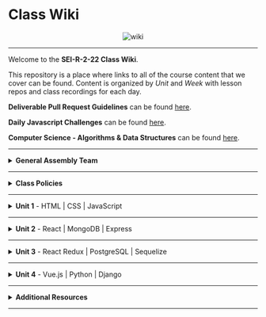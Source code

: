 # Class Wiki

<div align="center">
  <img src="https://i.imgur.com/e2Ma89q.png" alt="wiki">
</div>

___
Welcome to the <b>SEI-R-2-22 Class Wiki</b>.

This repository is a place where links to all of the course content that we cover can be found. Content is organized by <i>Unit</i> and <i>Week</i> with lesson repos and class recordings for each day.

<b>Deliverable Pull Request Guidelines</b> can be found [here](https://github.com/SEI-R-2-22/template_pull_request).

<b>Daily Javascript Challenges</b> can be found [here](https://github.com/SEI-R-2-22/daily_js_challenges).

<b>Computer Science - Algorithms & Data Structures</b> can be found [here](https://github.com/SEI-R-2-22/cs_data_structures).

____
<details><summary><strong>General Assembly Team</strong></summary><p>

<ul type="none">

<li><details><summary><strong>Instructors</strong></summary><p>

<p>Even though you'll be in different Groups, you'll often engage with each of the instructors at several points and have access to the instructional recordings of <i>all three</i> teams.</p>

<ul type="none">

<li><details><summary>Group 1</summary>

____

<div align="center">
  <img width="200px" src="https://i.imgur.com/W0E8Vel.png" alt="ben">
  <h3>Ben Manning</h3>
  <h4>Lead Instructor</h4>
  <p>Hey everyone, my name is Ben Manning and I’ll be the <b>Lead Instructor</b> for Group 1 in this course. I’ll be leading the majority of your lessons and guiding you throughout this course.</p>
  <p>I’m an engineer specializing in full stack development and working with small start ups. I have worked with a wide range of technologies and teams in my career and look forward to sharing those experiences. I’m excited to be working with y’all throughout the next 3 months!</p>
  <span><a href="https://github.com/ben-manning">GitHub</a> | <a href="https://www.linkedin.com/in/manningben/">LinkedIn</a></span>
  <br>
</div>

____

<div align="center">
  <img width="200px" src="https://i.imgur.com/At6UUjZ.png" alt="nabila">
  <h3>Nabila Ayaba</h3>
  <h4>Instructional Associate</h4>
  <p>Hello, my name is Nabila and I'm the <b>Instructional Associate</b> for Group 1 for the duration of the Immersive.  I will provide support during lessons, grade your assignments, take attendance and help with troubleshooting.</p>
  <p>I'm a barista-turned-software engineer whose hobbies include reading, collecting beautiful stationery, and eating copious amounts of jollof rice!  I  graduated from the GA Software Engineering Immersive in July of 2021, and can't wait to join all of you on this journey!</p>
  <span><a href="https://github.com/nayaba">GitHub</a> | <a href="https://www.linkedin.com/in/nabila-ayaba/">LinkedIn</a> | <a href="https://nayaba.github.io/">My Personal Website</a></span>
  <br>
</div>

____

</p></details></li>

<li><details><summary>Group 2</summary>

____

<div align="center">
  <img width="200px" src="https://i.imgur.com/xDwQZ7E.png" alt="jeremy">
  <h3>Jeremy Taubman</h3>
  <h4>Lead Instructor</h4>
  <p>My name is Jeremy Taubman, I live outside of New York City and have been with GA since 2019. I will be the <b>Lead Instructor</b> for Group 2 for this immersive.</p>
  <p>Outside of programming, I enjoy music, cooking, and solving crossword puzzles. I love learning new things, building up projects with Javascript and Python, and can make some of the best Ramen you’ll ever have.</p>
  <span><a href="https://github.com/taubman33">GitHub</a> | <a href="https://www.linkedin.com/in/jeremy-taubman/">LinkedIn</a></span>
  <br>
</div>

____

<div align="center">
  <img width="200px" src="https://i.imgur.com/TkTJmAs.png" alt="brittany">
  <h3>Brittany Morataya</h3>
  <h4>Instructional Associate</h4>
  <p>My name is Brittany and I will be your <b>Instructor Associate (IA)</b> for Group 2. I will be here as added support through your journey of becoming a software engineer.</p>
  <p>As a GA graduate, I have been in your shoes and understand what it takes to get through such a course. As for my experience, with a focus in front-end design, I freelanced for multiple clients implementing skills from previous experience with managing teams, data collection, and communication to provide a positive and open space for colleagues and clients. This will be my second cohort as an IA and I am excited to guide and help shape your minds.</p>
  <span><a href="https://github.com/bmorataya3">GitHub</a> | <a href="https://www.linkedin.com/in/brittany-morataya/">LinkedIn</a></span>
  <br>
</div>

____

</p></details></li>

<li><details><summary>Group 3</summary>

____

<div align="center">
  <img width="200px" src="https://i.imgur.com/rh0nUDn.png" alt="john">
  <h3>John Jacobs</h3>
  <h4>Lead Instructor</h4>
  <p>Hello! My name is John and I am one of the <b>Lead Instructors</b> for Group 3 of this Software Engineering Immersive. Michael Lackey and I will be leading lessons, grading your assignments, and managing the classroom environment.
I have been with GA since January 2019 first as a student, then as Instructor Associate, and now as Instructor Lead. I love building personal projects and continuing to learn new technologies. ReactJS is my favorite tech and I actually enjoy the debugging process.</p>
  <span><a href="https://github.com/GopherEverett">GitHub</a> | <a href="https://www.linkedin.com/in/john-a-jacobs/">LinkedIn</a> | <a href="https://www.johnandrewjacobs.com/">My Personal Website</a></span>
  <br>
</div>

____

<div align="center">
  <img width="200px" src="https://i.imgur.com/CtbHzuV.png" alt="michael">
  <h3>Michael Lackey</h3>
  <h4>Lead Instructor</h4>
  <p>Hi! My name is Michael and I am one of the <b>Lead Instructors</b> for Group 3 for the duration of the Immersive!  Alongside John Jacobs, I will lead many of your lessons, grade your assignments, and will always be available for questions and debugging.</p>
  <p>I am a software engineer with a proven track record in healthcare. I have a passion for people and love to tackle complex problems. As a seasoned leader, I am driven to help those I work with to see their potential. I’ve been with GA since 2020. I love styling with CSS and working with Front End dev frameworks like ReactJS!</p>
  <span><a href="https://github.com/mlackey9601">GitHub</a> | <a href="https://www.linkedin.com/in/michaelglackey/">LinkedIn</a> | <a href="https://michaellackey.com/">My Personal Website</a></span>
  <br>
</div>

____

</p></details></li>

</ul>

</p></details></li>

<li><details><summary><strong>Teaching Assistants</strong></summary><p>

<p>TAs will lead nightly study and debugging sessions that are <b>highly recommended</b> to attend.</p>

____

<div align="center">
  <img width="200px" src="https://i.imgur.com/WW9uE5K.png" alt="glenn">
  <h3>Glenn Brown</h3>
  <h4>Teaching Assistant</h4>
<!--   <p>Hello everyone, I am a default placeholder for an instructors introduction paragraph. This instructor's role will be to be a faceless representation of what an instructor might be, but nothing more. They will lead no lessons, they will offer no help, they will father no sons. They are void.</p>
  <p>I am nothing but a filler for where an instructor might put their personal brand statement! I just sit here and fill space so that the developer can see what it might look like when an instructor has actually provided them with their intro. I have no purpose beyond that and my existence is meaningless!</p> -->
  <span><a href="https://github.com/smpr">GitHub</a> | <a href="https://www.linkedin.com/in/glenncrismanbrown/">LinkedIn</a></span>
  <br>
</div>

____

<div align="center">
  <img width="200px" src="https://i.imgur.com/dH5Pznf.png" alt="default">
  <h3>Grant Menke</h3>
  <h4>Teaching Assistant</h4>
<!--   <p>Hello everyone, I am a default placeholder for an instructors introduction paragraph. This instructor's role will be to be a faceless representation of what an instructor might be, but nothing more. They will lead no lessons, they will offer no help, they will father no sons. They are void.</p>
  <p>I am nothing but a filler for where an instructor might put their personal brand statement! I just sit here and fill space so that the developer can see what it might look like when an instructor has actually provided them with their intro. I have no purpose beyond that and my existence is meaningless!</p> -->
<!--   <span><a href="https://github.com/">GitHub</a> | <a href="https://linkedin.com/">LinkedIn</a></span> -->
  <br>
</div>

____

<div align="center">
  <img width="200px" src="https://i.imgur.com/dH5Pznf.png" alt="default">
  <h3>Sebastiano Foresi</h3>
  <h4>Teaching Assistant</h4>
<!--   <p>Hello everyone, I am a default placeholder for an instructors introduction paragraph. This instructor's role will be to be a faceless representation of what an instructor might be, but nothing more. They will lead no lessons, they will offer no help, they will father no sons. They are void.</p>
  <p>I am nothing but a filler for where an instructor might put their personal brand statement! I just sit here and fill space so that the developer can see what it might look like when an instructor has actually provided them with their intro. I have no purpose beyond that and my existence is meaningless!</p> -->
<!--   <span><a href="https://github.com/">GitHub</a> | <a href="https://linkedin.com/">LinkedIn</a></span> -->
  <br>
</div>

____

</p></details></li>

<li><details><summary><strong>Student Success</strong></summary><p>

<p>This teams job is to ensure your success <i>during</i> the immersive. Any administrative, financial, or interpersonal questions can be directed to them.</p>

____

<div align="center">
  <img width="200px" src="https://i.imgur.com/RxiKXwx.png" alt="david">
  <h3>David Allison</h3>
  <h4>Student Success Specialist</h4>
<!--   <p>Hello everyone, I am a default placeholder for an instructors introduction paragraph. This instructor's role will be to be a faceless representation of what an instructor might be, but nothing more. They will lead no lessons, they will offer no help, they will father no sons. They are void.</p>
  <p>I am nothing but a filler for where an instructor might put their personal brand statement! I just sit here and fill space so that the developer can see what it might look like when an instructor has actually provided them with their intro. I have no purpose beyond that and my existence is meaningless!</p> -->
  <span><a href="https://www.linkedin.com/in/david-allison1/">LinkedIn</a></span>
  <br>
</div>

<!-- ____

<div align="center">
  <img width="200px" src="https://i.imgur.com/dH5Pznf.png" alt="default">
  <h3>Unknown</h3>
  <h4>Student Success Specialist</h4>
  <p>Hello everyone, I am a default placeholder for an instructors introduction paragraph. This instructor's role will be to be a faceless representation of what an instructor might be, but nothing more. They will lead no lessons, they will offer no help, they will father no sons. They are void.</p>
  <p>I am nothing but a filler for where an instructor might put their personal brand statement! I just sit here and fill space so that the developer can see what it might look like when an instructor has actually provided them with their intro. I have no purpose beyond that and my existence is meaningless!</p>
  <span><a href="https://github.com/">GitHub</a> | <a href="https://linkedin.com/">LinkedIn</a></span>
  <br>
</div> -->

____

</p></details></li>

<li><details><summary><strong>Outcomes Team</strong></summary><p>

<p>This teams job is to ensure your success <i>after</i> the immersive is complete. Any job search, resume, LinkedIn, or interview questions can be directed to them.</p>

____

<div align="center">
  <img width="200px" src="https://i.imgur.com/dH5Pznf.png" alt="brittany">
  <h3>Brittany Dawson</h3>
  <h4>Career Coach</h4>
<!--   <p>Hello everyone, I am a default placeholder for an instructors introduction paragraph. This instructor's role will be to be a faceless representation of what an instructor might be, but nothing more. They will lead no lessons, they will offer no help, they will father no sons. They are void.</p>
  <p>I am nothing but a filler for where an instructor might put their personal brand statement! I just sit here and fill space so that the developer can see what it might look like when an instructor has actually provided them with their intro. I have no purpose beyond that and my existence is meaningless!</p> -->
  <span><a href="https://www.linkedin.com/">LinkedIn</a></span>
  <br>
</div>

____

<div align="center">
  <img width="200px" src="https://i.imgur.com/Yj9mGfP.png" alt="lisa">
  <h3>Lisa Dubler</h3>
  <h4>Career Coach</h4>
  <p>Lisa Dubler (she/her) is a Career Coach with 10+ years of experience supporting leaders at all levels, from recent college grads to senior executives, by connecting them with the resources that they need in order to thrive both personally and professionally.</p>
  <p>As a career changer herself with experience in higher education, non-profit, media-tech, philanthropy, and tech-education, Lisa knows first-hand the challenges that come with navigating a career pivot. It can feel intimidating and overwhelming, but it does not need to be! Through a strengths and action-based approach, tailored to your short-term and long-term goals, Lisa helps job seekers breakthrough blockers to get to where they want to be.</p>
  <span><a href="https://www.linkedin.com/in/lisadubler/">LinkedIn</a></span>
  <br>
</div>

____

<div align="center">
  <img width="200px" src="https://i.imgur.com/aaAVq6k.png" alt="jessica">
  <h3>Jessica Li</h3>
  <h4>Career Coach</h4>
  <p>Hi There! I’m Jessica and I’m one of the <b>Career Coaches</b> for this immersive. I’ll be supporting you all as you transition into the world as a software developer. I’m based in sunny California, San Francisco to be exact <i>#karlthefog</i>. I’ve changed careers 2-3 times, so I kind-a get of how intimidating and scary this process can be. I’ve been working career changers to new grads on their job search since 2016. I’ve been with GA for a little over a year.</p>
  <p>When I’m not working, you can find me on my yoga mat or find new recipes to cook in the kitchen! My most recent kitchen adventure accomplishment— apple custard pie with a cinnamon streusel (I even made the pie crust from scratch).</p>
  <span><a href="https://www.linkedin.com/in/jmli3512/">LinkedIn</a></span>
  <br><br>
  <span><p><i>If you plan on adding me on LinkedIn, drop a note to let me know that you’re part of the SEI-R-2-22 cohort. I don’t accept connections from folks without a note.</i></p></span>
</div>

____

</p></details></li>

</ul></details>

____
<details><summary><strong>Class Policies</strong></summary><p>

Below, you will find Class Policies and Requirements as laid out in Orientation and conveyed by the Instructional Team.  We compile them here for your reference and review.

</p>

<ul type="none">

<li><details><summary><strong>Code of Conduct</strong></summary><p>

<ul>
  <li>Foster a productive classroom environment.</li>
  <li>Treat others with respect and dignity.</li>
  <li>Remember that everyone is coming at this with a different background.</li>
  <li>Professionalism in all methods of communication, both in-person <i>and</i> online.
    <ul>
      <li>Slack is an extension of our on-campus community. We ask that you remain courteous, respectful, and professional while engaging on Slack.</li>
    </ul>
  </li>
  <li><b>Zero tolerance for plagiarism and cheating.</b></li>
</ul>

</p></details></li>

<li><details><summary><strong>Deliverable Submission Requirements</strong></summary><p>

<ul>
  <li>Deliverables must be submitted following the <a href="https://github.com/SEI-R-2-22/template_pull_request">PR Guidelines</a>.</li>
  <li>Students must meet deliverable requirements for the submission to be marked as "Complete".</li>
  <li>Deliverables are <i>always</i> due the following class day at the beginning of class, unless otherwise stated.</li>
  <li>There is a grace period for re-submission or late submission.  All re-submits/late submits are due the <b>Monday following the week of assignment</b>.
    <ul>
      <li>Deliverables assigned on Fridays <b>do not</b> have a re-submit <i>or</i> late submit grace period.</li>
      <li>Deliverables submitted <i>after</i> the grace period <b>will not</b> be graded or accepted and will be marked as "Incomplete".</li>
    </ul>
  </li>
</ul>

</p></details></li>

<li><details><summary><strong>Graduation Requirements</strong></summary><p>

<ul>
  <li>Meet Project Requirements.
    <ul><li>Satisfactorily complete and present a project for <i>each</i> of the <b>4</b> units.</li></ul>
  </li>
  <li>Submit and complete a <i>minimum</i> of <b>80%</b> of deliverables (labs, homework, etc.).</li>
  <li>Adhere to attendance policy.
    <ul>
      <li>Students are allowed <b>3</b> absences over the <i>entire</i> course.</li>
      <li><b>3</b> tardies or early departures equals <b>1</b> absence.</li>
      <li>Tardy policy <i>includes</i> Outcomes participation.</li>
    </ul>
  </li>
</ul>

</p></details></li>

<li><details><summary><strong>A Note on Plagiarism</strong></summary><p>

<ul>
  <li>Plagiarism is a serious offense and grounds for immediate withdrawal.</li>
  <li>You are encouraged to ask others, including students, instructors, and sites like <i>Stack Overflow</i> for help. However, it is <b><i>not acceptable to copy</i></b> another persons code and submit it as your own. More importantly, it is detrimental to your own learning and growth.</li>
  <li>Small snippets of code that solve small problems taken from sites like <i>Stack Overflow</i> are generally an exception to this rule. If you aren't sure, it is your responsibility to <b><i>ask your instructor</i></b>. To be on the safe side, we ask that you credit the person/resource you got the code from in a comment, and let an instructor take a look at it.</li>
</ul>

</p></details></li>

<li><details><summary><strong>Observed Holidays</strong></summary><p>

<p>
The following dates are observed Holidays for this immersive.  There will be no class days on or within any of the date ranges listed below.  If you have any questions regarding Holidays, or have a special circumstance, please don't hesitate to reach out to your instructional team.
</p>

| Holiday | Dates |
|:---:|:---:|
| President's Day | February 21st, 2022 |

</p></details></li>

</ul></details>

____
<details><summary><strong>Unit 1</strong> - HTML | CSS | JavaScript</summary><p>

<ul type="none">

  <li><details><summary><strong>Week 1</strong></summary><p>

  <p>
  In Week 1, we review the fundamental concepts of <b>HTML</b>, <b>CSS</b>, and <b>JavaScript</b> along with introducing <b>git</b> workflow, <b>terminal</b> commands, and writing professional <b>markdown</b> files. We also learn about the <b>JavaScript DOM</b> and how to use <b>events</b> to affect it.
  </p>

  | Monday | Tuesday | Wednesday | Thursday | Friday |
  |:---:|:---:|:---:|:---:|:---:|
  | President's Day | [Unit 1 Installations](https://github.com/SEI-R-2-22/u1_installations) | [Github / Homework Submission](https://github.com/SEI-R-2-22/u1_lesson_github) | [Flexbox Froggy](https://flexboxfroggy.com/) | [Grid Garden](https://cssgridgarden.com/) |
  |  | [Terminal Lesson](https://github.com/SEI-R-2-22/u1_lesson_terminal) | [Intro to HTML](https://github.com/SEI-R-2-22/u1_lesson_intro_HTML) | [JS Datatypes](https://github.com/SEI-R-2-22/u1_lesson_js_data_types) | [Intro to JS DOM](https://github.com/SEI-R-2-22/u1_lesson_intro_DOM) |
  |  | [Git Lesson](https://github.com/SEI-R-2-22/u1_lesson_git) | [Intro to CSS](https://github.com/SEI-R-2-22/u1_lesson_intro_CSS) | [JS Arrays](https://github.com/SEI-R-2-22/u1_lesson_js_arrays) | [JS DOM Quotes Lab](https://github.com/SEI-R-2-22/u1_lab_DOM_quotes) |
  |  | [VS Code Lesson](https://github.com/SEI-R-2-22/u1_lesson_VSCode) | [Fake Resume Lab](https://github.com/SEI-R-2-22/u1_lab_fake_resume) | [JS Loops & Control Flow](https://github.com/SEI-R-2-22/u1_lesson_loops_and_control_flow) | [JS Events](https://github.com/SEI-R-2-22/u1_lesson_js_events) |
  |  | [Star Wars HW](https://github.com/SEI-R-2-22/u1_hw_star_wars) | [Flexbox / Grid](https://github.com/SEI-R-2-22/u1_lesson_flex_grid) | [JS Functions](https://github.com/SEI-R-2-22/u1_lesson_js_functions) | [JS Dots Game Lab](https://github.com/SEI-R-2-22/u1_lab_dots) |
  |  |  | [Markdown / ReadMe HW](https://github.com/SEI-R-2-22/u1_hw_markdown) | [JS Scope](https://github.com/SEI-R-2-22/u1_lesson_js_scope) | [Tic Tac Toe HW](https://github.com/SEI-R-2-22/u1_hw_tic_tac_toe) |
  |  |  |  | [Control Flow Adventure HW](https://github.com/SEI-R-2-22/u1_hw_control_flow_adventure) |  |

  <ul type="none">

  <li><details><summary>Class Recordings - Group 1</summary><p>

  | Monday | Tuesday | Wednesday | Thursday | Friday |
  |:---:|:---:|:---:|:---:|:---:|
  | No Recording | [Recording](https://generalassembly.zoom.us/rec/share/rRARzphk3JdN5y303Dq4251usT-d61AKOFtjrQCyzZXlJM7JyyeHC0CooZHY7UY.eK0-LlpXWwyj79AA) | [Recording](https://generalassembly.zoom.us/rec/share/721lccLe-Mb0JcUXk0mbFJvSR_L2D_RaBTr958SS4EgYMiAW7Ax1LWCrIXhaNQ.B0lHjvNrzwhoZXY0) | [Recording](https://generalassembly.zoom.us/rec/share/Aoa6XZv4H0tU77pkIh8lwFZLv5CUj5kFzoYY7VuKd1nRfyf10SW4JLaoIR9Q2odO.xIJNCAelLp64cDcK) | [Recording](https://urldefense.com/v3/__https://generalassembly.zoom.us/rec/share/BuF6OB5ALmAf1w[…]nfisGsg1ayOTI-j_62PmcubYvZJUVhDjFttNPbWLOGGyaf2bGFgeWyUED63A$) |
  |  | Passcode: `j!s^jbz5` | Passcode: `hDbteR@1` | Passcode: `9UiGLFg^` | Passcode: `4Id^x^L!` |

  </p></details></li>

  <li><details><summary>Class Recordings - Group 2</summary><p>

  | Monday | Tuesday | Wednesday | Thursday | Friday |
  |:---:|:---:|:---:|:---:|:---:|
  | No Recording | [Recording](https://generalassembly.zoom.us/rec/share/s4PSqe-t5bVjaRuSelBLAsNjcngZEYCP1mIZ8KtOjEwohMG4JwyWqK-O60clHyqr.moz82Vt_zHAEl9KW) | [Recording](https://generalassembly.zoom.us/rec/share/kZYh0nGB2xttYT5wJsftaLyxLtu_NYHU5XD2qjWl138KU1O7TsLW7YVMItLjQR8.0MHpc_nkFZmsyPpw) | [Recording](https://generalassembly.zoom.us/rec/share/V0IgvtBVsZIbeSI-ft6TIp9poPYweubeA_b3lDbZ1yMPDWKnEwVGi2xwcGBgpJx0.Z8Z2qhbY0O_YaHOC ) | [Recording](https://generalassembly.zoom.us/rec/share/OPoNnLfcYS2Bf-4H1fUrmUfqxcl62YeY4mWR6Sp8hFUj8FyGQa4HXHW2oXoYSSo.1vnSnKo0qYDkbLlE) |
  |  | Passcode: `.L+06ej9` | Passcode: `k0yi!?y&` | Passcode: `6q0!HxR%` | Passcode: `X&nV!!9$` |

  </p></details></li>

  <li><details><summary>Class Recordings - Group 3</summary><p>

  | Monday | Tuesday | Wednesday | Thursday | Friday |
  |:---:|:---:|:---:|:---:|:---:|
  | No Recording | [Recording](https://generalassembly.zoom.us/rec/share/na5o8zJmIoTLCPGLUkcIWH1oXcLpp3KKPiDzMDmGwHR5WA7v7vCnG8aVcbX4yW0L.rgYxI-945NZEtdra) | [Recording](https://generalassembly.zoom.us/rec/share/KckB_OA9IiortPxZrsSxcypHDWYpUIsr9Ei55EGvhgjegE-wEQexUV9ruuYzD_h-.kYebdqpvxVnlmUpW) | [Recording](https://generalassembly.zoom.us/rec/share/wLZV-tyKkVavyjyqVk1Ev11Aj807nAw3H3ptUw6sOJxJvdNV0c_Q8_it5vxWP3kP._z3AGIYe4O6RfWSq) | [Recording](https://generalassembly.zoom.us/rec/share/BSlY_VvAq7wREpfXEnJ2gQS5WAjQzVZols84OuI4DNs19dPZiK3PtKWmb3vJeN2X.eoHcYo5k4wE4I_Ug) |
  |  | Passcode: `2v!*MfHr` | Passcode: `5Fgvm*2q` | Passcode: `ik+9z54e` | Passcode: `5r*tHpd?` |

  </p></details></li>

  </ul>

  ___
  </p></details></li>

  <li><details><summary><strong>Week 2</strong></summary><p>

  <p>
  In Week 2, we practice more <b>DOM Manipulation</b> and are introduced to <b>Daily JavaScript Challenges</b> and basic algorithmic problem solving. We learn about <b>ES6</b> syntax along with <b>Higher Order Functions</b> and <b>Object Oriented Programming</b> in JavaScript. At the end of the week, we learn how to call on external data sources with <b>APIs</b>.
  </p>

  | Monday | Tuesday | Wednesday | Thursday | Friday |
  |:---:|:---:|:---:|:---:|:---:|
  | [Tic Tac Toe Work Time](https://github.com/SEI-R-2-22/u1_hw_tic_tac_toe) | [Intro Daily JS Challenges](https://github.com/SEI-R-2-22/daily_js_challenges) | [JS HOF](https://github.com/SEI-R-2-22/u1_lesson_HOF) | [Box Model Practice](https://github.com/SEI-R-2-22/u1_lab_box_model) | [Intro to APIs](https://github.com/SEI-R-2-22/u1_lesson_intro_to_APIs) |
  |  | [JS Objects](https://github.com/SEI-R-2-22/u1_lesson_js_objects) | [JS HOF Lab](https://github.com/SEI-R-2-22/u1_lab_HOF) | [Intro to OOP](https://github.com/SEI-R-2-22/u1_lesson_OOP) | [Dogs API Lab](https://github.com/SEI-R-2-22/u1_lab_API_dogs) |
  |  | [Jurassic Objects Lab](https://github.com/SEI-R-2-22/u1_lab_jurassic_objects) | [JS HOF HW](https://github.com/SEI-R-2-22/u1_hw_HOF) | [OOP Exercise Lab](https://github.com/SEI-R-2-22/u1_lab_OOP_exercise) | [TMDB Lab / HW](https://github.com/SEI-R-2-22/u1_lab_TMDB_API) |
  |  | [ES6 Syntax](https://github.com/SEI-R-2-22/u1_lesson_ES6) |  | [Donut Adventure Lab](https://github.com/SEI-R-2-22/u1_lab_donut_adventure) | [P1 Prompt](https://github.com/SEI-R-2-22/u1_project_prompt) |
  |  | [ES6 Lab](https://github.com/SEI-R-2-22/u1_lab_ES6_practice) |  | [JS Fast & Furious HW](https://github.com/SEI-R-2-22/u1_hw_fast_and_furious) |  |
  |  | [CodeWars HW](https://github.com/SEI-R-2-22/u1_hw_codewars_challenges) |  |  |  |

  <ul type="none">

  <li><details><summary>Class Recordings - Group 1</summary><p>

  | Monday | Tuesday | Wednesday | Thursday | Friday |
  |:---:|:---:|:---:|:---:|:---:|
  | No Recording | [Recording](https://generalassembly.zoom.us/rec/share/PUQDZgpoGixIygIlPUcYsKOaF_l9JDeMhkLkcW3JOvFexEY2eKLE1smp10cXwmvk.eDZ7Z9otb2L9q1Pu) | [Recording](https://generalassembly.zoom.us/rec/share/IVTO9WmSpSsLpgP8PbpmM0Krh7TIsEt117gkKOuXSaSB5m7HURwGGDc7WTFifIE3.8ArFknoIe9cxwVgx) | [Recording](https://generalassembly.zoom.us/rec/share/bUlQ8beQFAjJ1AWvzlDm6tqQDK1OnXTCy550sVLsvHpjJ90VeJWw6iVKIJ9rdSZ_.WoT6QC2NvwyDJhrF) | [Recording](https://generalassembly.zoom.us/rec/share/LqhJp6A4Syz5rOpTuflXNYKu9t7hjbVMVRHutbsscc_ihtH6ModmCcOi85HeA7m7.Ne5KPqrZpzaUHjp5) |
  |  | Passcode: `q7?dg5q$` | Passcode: `dhZU4jK$` | Passcode: `u%=Z&3qP` | Passcode: `n4hLF^$5` |

  </p></details></li>

  <li><details><summary>Class Recordings - Group 2</summary><p>

 | Monday | Tuesday | Wednesday | Thursday | Friday |
  |:---:|:---:|:---:|:---:|:---:|
  | No Recording | [Recording](https://generalassembly.zoom.us/rec/share/HRgknB9H971OVRZGIWG73uKZ6ebYmagxkhaTzuo9A-7MuxASGwq6UGY9QrBLis4L.ZedA3rPq6vGtqcrW) | [Recording](https://generalassembly.zoom.us/rec/share/BQLyrGzgzT2M81N4PfQL0U2hcOQpGzYXqovlEyc1KYCcNQTRkAjVT-7MtWrrvlE_.GoB9TvCGeWnSBpKa) | [Recording](https://generalassembly.zoom.us/rec/share/1vkRBHNXgNJjrx59JaGnd4tbvB576VHU5IzRGRl_HOfMWeYIMtUJP5KStwSBjeGh.wSGlfDWq2sSuNXwE) | [Recording](https://generalassembly.zoom.us/rec/share/FOe4PdPAQKsKFKo9ERqrqAblLGO9cbzM8TmgcZqrKlFm38f3FTzTJq_6_EhOWEKp.OXrxdCVaC1JUpbwL) |
  |  | Passcode: `1zNN#Jpe` | Passcode: `4Lq!sK&+` | Passcode: `8Fpq5?Hd` | Passcode: `#EAKv8js` |

  </p></details></li>

   <li><details><summary>Class Recordings - Group 3</summary><p>

 | Monday | Tuesday | Wednesday | Thursday | Friday |
  |:---:|:---:|:---:|:---:|:---:|
  | No Recording | [Recording](https://generalassembly.zoom.us/rec/share/vhKLQszO_AVWDyp3EYIFStcE1SNghLvbTrMc2WcUn5-OM_R1B-8RrxaTAboWmswB.FHEZthAlPBrqY1g8) | [Recording](https://generalassembly.zoom.us/rec/share/r84eqUeLp-JGaNmPV2w3GZf-mdK_u0O_o0wT3iy-_oYQex_RXLJ2rdyXEb-TKI4F.Oo47LJdb7dgL_QBi) | [Recording](https://generalassembly.zoom.us/rec/share/bOCIqz_eej9ncR1YQAxkyQmErZTERTeyulI9Ze8Hxxb1K4523Adv2u2rdaBYz8TY.UVInEmSTahxyLodR) | [Recording](https://generalassembly.zoom.us/rec/share/bfLq7BxJohHhA8I9adKj9COVmCl-lm5hRoqaBJJkO8SMp9xL7EaT7V390bXIAEz-.Szw4mEuD8bQS15cV) |
  |  | Passcode: `hCV%2rxC` | Passcode: `EK*iP=7w` | Passcode: `ddZ44M.B` | Passcode: `Wiye07#L` |

  </p></details></li>

  </ul>

  </p></details></li>

</p></details>

___
<details><summary><strong>Unit 2</strong> - React | MongoDB | Express</summary><p>

<ul type="none">

  <li><details><summary><strong>Week 4</strong></summary><p>

   <p>
     In Week 4, we learn all about <b>React</b> and what an amazing JavaScript library it can be for developers. We learn the concepts of <b>components</b>, <b>props</b>, and about <b>React Hooks</b> and <b>functional components</b>. We learn about <b>useState</b> and how to use it to manage our state within our apps. We also get into how we can use <b>useEffect</b> to make axios calls in our React apps. Finally at the end of the week, we learn <b>React Router</b>, a powerful tool for navigating around our virtual DOM.
  </p>

  | Monday | Tuesday | Wednesday | Thursday | Friday |
  |:---:|:---:|:---:|:---:|:---:|
  | [Intro to React](https://github.com/SEI-R-2-22/u2_lesson_intro_to_react) | [Component Hierarchy Diagrams](https://github.com/SEI-R-2-22/u2_lesson_component_hierarchy) | [Intro to useEffect](https://github.com/SEI-R-2-22/u2_lesson_useEffect) | [Conditional Rendering](https://github.com/SEI-R-2-22/u2_lesson_conditional_rendering) | [React Router](https://github.com/SEI-R-2-22/u2_lesson_react_router) |
  | [React Components](https://github.com/SEI-R-2-22/u2_lesson_react_components) | [React Mapping Components](https://github.com/SEI-R-2-22/u2_lesson_react_mapping_components) | [Stoplight Lab](https://github.com/SEI-R-2-22/u2_lab_useEffect_stoplight) | [Conditional Rendering Lab](https://github.com/SEI-R-2-22/u2_lab_conditional_rendering) | [React Router Lab](https://github.com/SEI-R-2-22/u2_lab_react_router) |
  | [React Props](https://github.com/SEI-R-2-22/u2_lesson_react_props) | [Mapping Components Lab](https://github.com/SEI-R-2-22/u2_lab_mapping_components) | [Groceries Lab (bonus)](https://github.com/SEI-R-2-22/u2_lab_groceries) | [React w/ APIs](https://github.com/SEI-R-2-22/u2_lesson_react_APIs) | [MongoDB Install](https://github.com/SEI-R-2-22/u2_lesson_mongo_install) |
  | [LOTR Lab](https://github.com/SEI-R-2-22/u2_lab_react_LOTR) | [Intro to State & Hooks](https://github.com/SEI-R-2-22/u2_lesson_intro_to_state) | [Dr. Who Lab (bonus)](https://github.com/SEI-R-2-22/u2_lab_dr_who) | [Kanye useEffect Lab](https://github.com/SEI-R-2-22/u2_lab_kanye_useEffect) | [RAWG Router Lab / HW](https://github.com/SEI-R-2-22/u2_hw_RAWG_router) |
  | [React Quiz HW](https://github.com/SEI-R-2-22/u2_hw_react_quiz) | [Hooks ATM Lab](https://github.com/SEI-R-2-22/u2_lab_hooks_ATM) | [Password Validator Lab (bonus)](https://github.com/SEI-R-2-22/u2_lab_password_validator) | [React Calculator HW](https://github.com/SEI-R-2-22/u2_hw_react_calculator) |  |
  |  | [Likes Lab](https://github.com/SEI-R-2-22/u2_lab_likes) |  |  |  |
  |  | [Movie Mapping HW](https://github.com/SEI-R-2-22/u2_hw_movie_mapping) |  |  |  |

  <ul type="none">

  <li><details><summary>Class Recordings - Group 1</summary><p>

  | Monday | Tuesday | Wednesday | Thursday | Friday |
  |:---:|:---:|:---:|:---:|:---:|
  | [Recording](https://generalassembly.zoom.us/rec/share/XISkJqfobaRZvYgz1Jrg9Bfi3sLl4814qYoEdYxVFmmOPw2F2cZGbZxzz09mtS7q.zNPws4ingiK5pa4h) | [Recording](https://generalassembly.zoom.us/rec/share/NOSwmJ3cWcCy3TllHYDwf97pQ8CuS050LEIbMlD_FIhQqs5Y6mP8Eo6duj7TR67h.kOWqB1P15JK9zx68) | [Recording](https://generalassembly.zoom.us/rec/share/J7Id8gRXF6EM7SJl1ktzvZvmIcK39QkaLs3mqg3dTvJ0lgjm2gVl_kk-ZrzVUEQk.2X8wYH9X1ZVs-cCv) | [Recording](https://generalassembly.zoom.us/rec/share/5BQ40rH6O5Il2FSCY04gTSynjMb_JpnueTcm7Z3b8yoQvmP1_amnUBirdZshI8IR.2k0Y03il-vzR12cu) | [Recording](https://generalassembly.zoom.us/rec/share/5bLZgscI_41MsyfV9uWhPeIGwv62Rrs2tMW6K-H0XDT5-WsTxbDUAKR5SANi3tsR.m7D_d_8Z26YT-x2J) |
  | Passcode: `8eOkNVS$` | Passcode: `?7+Lc?3P` | Passcode: `#iM2R+!&` | Passcode: `djl$6mV^` | Passcode: `C=Gp2SCR` |

  </p></details></li>

  <li><details><summary>Class Recordings - Group 2</summary><p>

 | Monday | Tuesday | Wednesday | Thursday | Friday |
  |:---:|:---:|:---:|:---:|:---:|
  | [Recording](https://generalassembly.zoom.us/rec/share/vvYDtP7EUGRA0m8D3YgLiMCsil7kBSqA_t5t0T5YhvDPHLnKnklYWlylZo9Ujild.DFPt92SJhh9aV4vL) | [Recording](https://generalassembly.zoom.us/rec/share/nHTeNVXjzQ5vXf2dqqWEC0C5loRWh5_yNxuwEPqXYQJRjIl1lMllWoqJntqrMtV2.p0ZiNQtpNkISWCiG) | [Recording](https://generalassembly.zoom.us/rec/share/I3GvuTjbsS5Ja3tbQrAfWoh34o4zgLtczBXhWcMhFj9QrNwYe6_do_tcjHO2UUGF.WiWx31YfeEiOtImp) | [Recording](https://generalassembly.zoom.us/rec/share/-Ajg_iEy4TF5VutXrpNIENDbUF2NQho_JZltOmOixYKwN_YW8_Brp5A1U6OXN_OD.BNwAjvqFMSSbLk71) | [Recording](https://generalassembly.zoom.us/rec/share/ojjYVJyWnd1Gva7jLiCYC_Y3VV5QnXRRKOkgCKhFInLlbih2BojrKaA85hbRcVMa.6xSaUNly-E_zMJJ_) |
  | Passcode: `1*Kbt$YG` | Passcode: `2%ndvf^P` | Passcode: `*4#Ce7mT` | Passcode: `#Q5xETCJ` | Passcode: `XV5??bx` |

  </p></details></li>

   <li><details><summary>Class Recordings - Group 3</summary><p>

 | Monday | Tuesday | Wednesday | Thursday | Friday |
  |:---:|:---:|:---:|:---:|:---:|
  | [Recording](https://generalassembly.zoom.us/rec/share/Qe7cgUYYHNerM4NeONMMHtNaohptkfqRa_E-fnSoHI9j24-vs90KJHwa9eDlS65N.uNfGIojS2kJ-f2rY) | [Recording](https://generalassembly.zoom.us/rec/share/SBb-QY597wX16rZ1OxjIHj6nrUTdL5-XQIo9PHhjCNE62SrGtk8bRbiJfQbO8YPh.UwUlRge7VL3CXtJw) | [Recording](https://generalassembly.zoom.us/rec/share/-Arc9ZETcos7z4CdQjo_8tUS8D2TP_qdj5NlILpTuFNDAaEbUPC2si3bBceYxf0t.1Mxj1S-zo1Jg9vv3 ) | [Recording](https://generalassembly.zoom.us/rec/share/K0ru3uaIMW9eDriEW06yh22K7k1rDgs7hdFCUbIiT4NDOLD2yzAEIXOCLIe0Mwme.j_CkEgl7nC6B-S8D) | [Recording](https://generalassembly.zoom.us/rec/share/0a5qSr2MtoAxyuQMCVlRrsGKyQ7Q2ImPk0OILxW--fh9uiWQsTTTS788A1JxLsvl.m5kYGF9ohUh1LB3K) |
  | Passcode: `%%FqXQ6=` | Passcode: `bp3^sCL@` | Passcode: `Yr.u8Um1` | Passcode: `Uq9p36%p` | Passcode: `rr+0f4Q5` |

  </p></details></li>

  </ul>

  ___
  </p></details></li>

  <li><details><summary><strong>Week 5</strong></summary><p>

  <p>
  In Week 5, we are introduced to back-end and get to practice using <b>Express</b> and <b>Express Middleware</b>.  We also learn how to implement <b>controllers</b>.  We then get a taste of <b>MongoDB</b> and <b>mongoose</b> as a way to store our app's data. We round out the week with a huge group <b>Hackathon!</b>
  </p>

  | Monday | Tuesday | Wednesday | Thursday | Friday |
  |:---:|:---:|:---:|:---:|:---:|
  | [Intro to Express](https://github.com/SEI-R-2-22/u2_lesson_express_intro) | [MongoDB](https://github.com/SEI-R-2-22/u2_lesson_mongoDB) | [Mongoose Associations](https://github.com/SEI-R-2-22/u2_lesson_mongoose_associations) | [Full Stackathon](https://github.com/SEI-R-2-22/u2_full_stackathon) | [Full Stackathon](https://github.com/SEI-R-2-22/u2_full_stackathon) |
  | [Express Routes](https://github.com/SEI-R-2-22/u2_lesson_express_routing) | [MongoDB Sneakers Lab](https://github.com/SEI-R-2-22/u2_lab_mongoDB_sneakers) | [ERD](https://github.com/SEI-R-2-22/u2_lesson_ERD) | []() | []() |
  | [Intro to Middleware](https://github.com/SEI-R-2-22/u2_lesson_express_middleware) | [Mongo / Mongoose Data Model](https://github.com/SEI-R-2-22/u2_lesson_mongoose_data_model) | [Group Git](https://github.com/SEI-R-2-22/u2_lesson_group_git) | []() | [Heroku Deployment Walkthrough](https://github.com/SEI-R-2-22/deployment_MERN) |
  | [Express Controllers](https://github.com/SEI-R-2-22/u2_lesson_express_controllers) | [Mongoose Express](https://github.com/SEI-R-2-22/u2_lesson_mongoose_express) | [Full Stackathon Planning HW](https://github.com/SEI-R-2-22/u2_full_stackathon) | []() | [Heroku Deployment Recording](https://generalassembly.zoom.us/rec/share/RQk0dN8oiwddKZY0zYOgRwNxuq4wXeuih90hzs_rEQJ_GLCpGpeopevvY41tb8js.f17WJtb_GWsIUjxx) |
  | [Express Fruits HW](https://github.com/SEI-R-2-22/u2_hw_express_fruits) | [Mongoose Plants HW](https://github.com/SEI-R-2-22/u2_hw_mongoose_plants) | []() | []() | Passcode: `km?RE77S` |

  <ul type="none">

  <li><details><summary>Class Recordings - Group 1</summary><p>

  | Monday | Tuesday | Wednesday | Thursday | Friday |
  |:---:|:---:|:---:|:---:|:---:|
  | [Recording](https://generalassembly.zoom.us/rec/share/vxxcdLm1meRqitNmLewIlpC57QhNBs0UbfvNFJoq_Om5ZxMWoh9_o-T7kphWEC1J.KZ6iMef4ljmKs_iZ) | [Recording](https://generalassembly.zoom.us/rec/share/UIITrfzEq9w8xK0JsqxIEcNnKL0ocSejee7rAs7MhJ18i0Z0gdobcAO8dT0joV6U.HesPjk7zxnZE7Yd0) | [Recording](https://generalassembly.zoom.us/rec/share/6uCG0Chur8yEvUsUa7T6HQiZQ6sR0Dd-liSgceU63k6umLhWY6FcpaeLhZd836UP.LLyl7sTUG6GRDIfU) | No Recording | [Recording](https://generalassembly.zoom.us/rec/share/zk-eOxqV7HeFqo0PF_dUNnDAcoKHUJSoIungRooRGd6sFbWw5MFMgkXJZ94KNH6t.LT2DMT0VUJ4Isvsa) |
  | Passcode: `XaT4p6*$` | Passcode: `U3+D5Hh7` | Passcode: `Lq^B2e8^` |  | Passcode: `0@tZ=FzV` |

  </p></details></li>

  <li><details><summary>Class Recordings - Group 2</summary><p>

 | Monday | Tuesday | Wednesday | Thursday | Friday |
  |:---:|:---:|:---:|:---:|:---:|
  | [Recording](https://generalassembly.zoom.us/rec/share/X5AoxsKberVrmbv_xeb_cZ_5g3LQQP-5lbfkm-Ou6bvRNort23iYcZpOImPiZMkB.5fp-vSwOxyJW96y0) | [Recording](https://generalassembly.zoom.us/rec/share/IGvqMc1NCq7VxCn7lc5c8FMEnfIrCXWWOrGag26jzuawq91Fw72Q8HHH31EK0hjM.XEVyKYhFT_Si_Am0) | [Recording](https://generalassembly.zoom.us/rec/share/7OFzWkEpqhQFltNOx1AsSBv9QLXRGLlnYtTYpqi-8V_txIFPPLUTKygq-Vh5oTXi.zWEXKellsQyDV4Si) | No Recording | [Recording](https://generalassembly.zoom.us/rec/share/O3CVAILOzXbxE9ToSWGNrz822wa9phj9ahx6133xpUWB3sPbwEjSDWwRncN-MY4C.yUjUyQxWlUEUc6jK) |
  | Passcode: `4dP!9B1A` | Passcode: `%2j.x8%S` | Passcode: `=M8vYBw9` |  | Passcode: `^0UC8&7l` |

  </p></details></li>

   <li><details><summary>Class Recordings - Group 3</summary><p>

 | Monday | Tuesday | Wednesday | Thursday | Friday |
  |:---:|:---:|:---:|:---:|:---:|
  | [Recording](https://generalassembly.zoom.us/rec/share/u3yvxZ86PgDNxO5ToEryk1PfGsbg6DPiVsV7P6xBoWyBil3o62T5FVlqBJ8mcR3n.xtF53Qd1OKUP0kBJ) | [Recording](https://generalassembly.zoom.us/rec/share/ca-sgT3wTcMbu0RbrvNGJ_cEqbaTJCYKnk3rj_MZTUIPS7wPnb8ZJBzw2bKD4Xab.aN0JwJ6ySNPj_M6z) | [Recording](https://generalassembly.zoom.us/rec/share/WefRppthvQSztIJq3OTGDcGicFOB8t-rzoK-h8PSDNN9f8kkqUwt4qLjMRiac2GK.KVs3SRcDv23k7zCC) | No Recording | [Recording](https://generalassembly.zoom.us/rec/share/qhgQNijhpLSRKcpejUcs9TOR4PeMVkuPE1ls0vIIZ51OsmMihvsHU2PcIYAmeCfY.dhRH4hKHPQ7WpMfX) |
  | Passcode: `@OV?1Z3*` | Passcode: `76M?ldC5` | Passcode: `a?GUG0y&` |  | Passcode: `ht4^g%f?` |

  </p></details></li>
    
  <li><details><summary>Class Recordings - Presentations</summary><p>

  | Group 1 | Group 2 | Group 3 |
  |:---:|:---:|:---:|
  | [Recording](https://generalassembly.zoom.us/rec/share/Yz7C8Ioygn8ttAUNH_tVVi7O2jtpGwZgx3vbWxH8dQqpZEuTjEGrkqil_4J0rF-p.wjHvSspxxQwPLVVv) | [Recording](https://generalassembly.zoom.us/rec/share/39zrVhxBwts9YFqyhyD1hRBOUq7p-0RGgNVu2OjBKYkmrCmDMZNd0f3nKfEfFEyJ.8j8EEY4KoxDwHgbI) | [Recording](https://generalassembly.zoom.us/rec/share/TDVeK-nH0qHOwY169iavbkJhMYeeIH5LW98E_CFJ9xUQV9XKgnDmRDizjPSl6h5g.aoB43s1k8XfmQCy4) |
  | Passcode: `*5t&a6kn` | Passcode: `fKA.Wp6=` | Passcode: `g.CVB6Ua` |

  </p></details></li>

  </ul>

  </p></details></li>

</p></details>

___
<details><summary><strong>Unit 3</strong> - React Redux | PostgreSQL | Sequelize</summary><p>

<ul type="none">

  <li><details><summary><strong>Week 7</strong></summary><p>

  <p>
  In Week 7, we are introduced to <b>React Redux</b> as a new way to manage our state in React! We learn about <b>Reducers</b>, <b>Actions</b>, and <b>Types</b>. We also learn how to map our state and actions to props. We also learn how to use a middleware called <b>thunk</b> in conjunction with Redux. We are introduced to <b>SQL databases</b> and start to learn SQL commands to interact with our database.  We also learn about the concept of <b>SQL Joins</b>. Then, we learn all about <b>Sequelize</b> and how it can interpret for our SQL database and our backend Node servers and we learn how to make <b>queries</b> with it!
  </p>

  | Monday | Tuesday | Wednesday | Thursday | Friday |
  |:---:|:---:|:---:|:---:|:---:|
  | [Install Redux Devtools](https://chrome.google.com/webstore/detail/redux-devtools/lmhkpmbekcpmknklioeibfkpmmfibljd?hl=en) | [Redux Middleware](https://github.com/SEI-R-2-22/u3_lesson_redux_middleware) | [Redux Travel Blog Lab / HW](https://github.com/SEI-R-2-22/u3_lab_redux_travel_blog) | [SQL Intro](https://github.com/SEI-R-2-22/u3_lesson_SQL_intro) | [Database Design](https://github.com/SEI-R-2-22/u3_lesson_database_design) |
  | [Intro to Redux](https://github.com/SEI-R-2-22/u3_lesson_redux_intro) | [Redux Movies Lab](https://github.com/SEI-R-2-22/u3_lab_redux_movies) | []() | [SQL Practice Lab](https://github.com/SEI-R-2-22/u3_lab_SQL_practice) | [Sequelize Intro](https://github.com/SEI-R-2-22/u3_lesson_sequelize_intro) |
  | [Redux Reducers](https://github.com/SEI-R-2-22/u3_lesson_redux_reducers) | [Redux Travel Blog Lab / HW](https://github.com/SEI-R-2-22/u3_lab_redux_travel_blog) | []() | [SQL Joins](https://github.com/SEI-R-2-22/u3_lesson_SQL_joins) | [Sequelize Queries](https://github.com/SEI-R-2-22/u3_lesson_sequelize_queries) |
  | [Redux Actions & Types](https://github.com/SEI-R-2-22/u3_lesson_redux_actions_types) | []() | []() | [SQL Joins Lab](https://github.com/SEI-R-2-22/u3_lab_SQL_joins) | [Sequelize Query Lab](https://github.com/SEI-R-2-22/u3_lab_sequelize_querying) |
  | [Mapping State & Actions to Props](https://github.com/SEI-R-2-22/u3_lesson_mapping_state_props) | []() | []() | [Carmen Sandiego HW](https://github.com/SEI-R-2-22/u3_hw_carmen_sandiego) | [Sequelize Practice HW](https://github.com/SEI-R-2-22/u3_hw_sequelize_practice) |
  | [Redux Quiz HW](https://github.com/SEI-R-2-22/u3_hw_redux_quiz) | []() | []() | []() | []() |

  <ul type="none">

  <li><details><summary>Class Recordings - Group 1</summary><p>

  | Monday | Tuesday | Wednesday | Thursday | Friday |
  |:---:|:---:|:---:|:---:|:---:|
  | [Recording](https://generalassembly.zoom.us/rec/share/JqjuimSRjCEhEOb_A-WcxaVkWmDFfYwjKEgeutDFMEdXdmm99UBNGWqBuymfKzMZ.ikwdtyFVQhOt8C8I) | [Recording](https://generalassembly.zoom.us/rec/share/eDg4Jtp5siIjkRcU0ltUBDSyJP5fPXIuBBZDFlzfCtIJe5SEoDbae11GPN6Dxg3_.xHehIOEsOsCOy4_Y) | No Recording | [Recording](https://generalassembly.zoom.us/rec/share/al64wxSbAGS4nwjWGfZt5_I18jhBybNGrP7llQ1bw1qzeQdHJ8TuBvxfcYeS2jU.SZka1jGjJrBvgIQ6) | [Recording](https://generalassembly.zoom.us/rec/share/XQkqPbBeY_SX9Fz63IXNUIBScmhtwwfuNzA3Yua9QnpNUCiX46CnSzGeLwrKP0vr.feW2G6CqyiPGaFoV) |
  | Passcode: `3hy^zF2K` | Passcode: `H?Ng*Ky3` |  | Passcode: `5cd6w^bk` | Passcode: `=pD&Ft1x` |

  </p></details></li>

  <li><details><summary>Class Recordings - Group 2</summary><p>

 | Monday | Tuesday | Wednesday | Thursday | Friday |
  |:---:|:---:|:---:|:---:|:---:|
  | [Recording](https://generalassembly.zoom.us/rec/share/AIiMCiFUvzFJmzhyTFaUMmcANc79iNM3fdia1FUj4UoUDSW-6D8FNofzuCsgTL2h.41bcMC-TS6Kzf7WH) | [Recording](https://generalassembly.zoom.us/rec/share/PVjN0rUaVtSScZJsEx7ePEov1xVelmitZ-qlCITYWSiLdcmUS4cHEn7JHVMsHQWj.ZpmZ4tfCI6zk74NR) | No Recording | [Recording](https://generalassembly.zoom.us/rec/share/NCr5lGp9q1noiTGFUyIZBY3d5bSZzKOmtb0qlgJ2s0dIj7F2zseThD_RBYVqNShj.m9M36iSzOPR_8BER) | [Recording](https://generalassembly.zoom.us/rec/share/76ML5mA4ySqplC3RgjhzCTiIdlY-q1GEAWCpa0QhBqsIJg8ADgAaKp-q1WuI5uE.H4XT-vwDVV1uhMyN) |
  | Passcode: `M*QpRn0G` | Passcode: `4u@2fOqa` |  | Passcode: `$K#*#+e1` | Passcode: `x?1F@ZTF` |

  </p></details></li>

   <li><details><summary>Class Recordings - Group 3</summary><p>

 | Monday | Tuesday | Wednesday | Thursday | Friday |
  |:---:|:---:|:---:|:---:|:---:|
  | [Recording](https://generalassembly.zoom.us/rec/share/ybH_Y3Ecm9crn3LuIoUInga67SbaAXjTRooYpjyzna05b80EMpPEx6LRoEIsb-JX.GJ1ZY6pVhb51HiaP) | [Recording](https://generalassembly.zoom.us/rec/share/JWiaE0BdND9H7mMtyAmw5KsXOMGFuWOzE6C1A0JwQWcaFXwTKP_pF4zTDY9J3AFY._CJis00TTKpjdUFc) | No Recording | [Recording](https://generalassembly.zoom.us/rec/share/2WOBBu1hCSBeAMX0xE_FJYucKmTaxYja91J7hW3gAxP_3rDhGJDiK0gwEjstzRPF.00EFIovc0cf0g_tW) | [Recording](https://generalassembly.zoom.us/rec/share/cVW4_P-TA-zM-DGDT1-NShHisrPlKVM4k_uF_6EzdgSwSD6m3qrepaMSVrR4uTig.Do00qDliV3Mav6r4) |
  | Passcode: `u5yAds^$` | Passcode: `y46@XRP6` |  | Passcode: `D5k=3A65` | Passcode: `6Fa.ZQXQ` |

  </p></details></li>

  </ul>

  ___
  </p></details></li>

  <li><details><summary><strong>Week 8</strong></summary><p>

  <p>
  In Week 8, we cover Sequelize <b>migrations</b> and <b>associations</b>, as well as how to set up <b>Sequelize with Express</b>.  Then we learn all about how to integrate <b>user authentication</b> in our apps from scratch. At the end of the week, we learn how to set up <b>complex associations</b> in Sequelize and then split up into our Groups for Project 3!
  </p>

  | Monday | Tuesday | Wednesday | Thursday | Friday |
  |:---:|:---:|:---:|:---:|:---:|
  | [Sequelize Migrations](https://github.com/SEI-R-2-22/u3_lesson_sequelize_migrations) | [Express Sequelize](https://github.com/SEI-R-2-22/u3_lesson_express_sequelize) | [JWT Auth](https://github.com/SEI-R-2-22/u3_lesson_JWT_auth) | [React Auth](https://github.com/SEI-R-2-22/u3_lesson_react_auth) | [P3 Pitch Presentations](https://github.com/SEI-R-2-22/u3_project_prompt) |
  | [Migrations Exercise Lab](https://github.com/SEI-R-2-22/u3_lab_sequelize_migrations_exercise) | [Sequelize API from Scratch Lab / HW](https://github.com/SEI-R-2-22/u3_lab_sequelize_API_from_scratch) | [Sequelize Auth](https://github.com/SEI-R-2-22/u3_lesson_sequelize_auth) | [Sequelize Complex Associations](https://github.com/SEI-R-2-22/u3_lesson_sequelize_complex_associations) | []() |
  | [Sequelize Associations](https://github.com/SEI-R-2-22/u3_lesson_sequelize_associations) | [JWT Auth Study HW](https://github.com/SEI-R-2-22/u3_hw_JWT_auth_study) | []() | [P3 Prompt](https://github.com/SEI-R-2-22/u3_project_prompt) | []() |
  | [Associations Exercise Lab](https://github.com/SEI-R-2-22/u3_lab_sequelize_associations_exercise) | []() | []() | []() | []() |
  | [Associations & Migrations HW](https://github.com/SEI-R-2-22/u3_hw_sequelize_associations_and_migrations) | []() | []() | []() | []() |

  <ul type="none">

  <li><details><summary>Class Recordings - Group 1</summary><p>

  | Monday | Tuesday | Wednesday | Thursday | Friday |
  |:---:|:---:|:---:|:---:|:---:|
  | [Recording](https://generalassembly.zoom.us/rec/share/7lftHvPcez2Ew7L3AaYPZ1v4vbSCUr7jSTmbGgzHNQfYyXuczAaRY1k8IObTK--2.IqGFQhSUxNxjJjkc) | [Recording](https://generalassembly.zoom.us/rec/share/jcw2EZmE4w8SQ9MHEAA9r3giPOb0kKKxa8es8WQYmoRzraRF9_EgsqkrWqqaID7G.CzGfrgZhOyJvKkUz) | [Recording](https://generalassembly.zoom.us/rec/share/e33AYJs66Ly-NIOMcVepLY_oDifjZnyINFR0XiXZB50mTXZSplEmJO0IeZwqyU5Z.DYtCbCiCJqn3eG40) | [Recording](https://generalassembly.zoom.us/rec/share/QZ6p3pcDi1zMoXZsyy3N85NKFxCAMXYsS0lI6LBoAXeusYDMmql--kHa3F3P7BPp.4J5VSYlaUb8INzBY) | [Recording](https://generalassembly.zoom.us/rec/share/ISoa-m4hFZzbakrYqUj7d66YbsduAaPeYVPTo6kir2B89hYFOAvDKXpVfdtx7dA.KkQtGZMibs-oe_Nt) |
  | Passcode: `50A=dD^@` | Passcode: `%T+0Wq9+` | Passcode: `6H8iRCC@` | Passcode: `fJ.+4Pq2` | Passcode: `k?6S#91*` |

  </p></details></li>

  <li><details><summary>Class Recordings - Group 2</summary><p>

 | Monday | Tuesday | Wednesday | Thursday | Friday |
  |:---:|:---:|:---:|:---:|:---:|
  | [Recording](https://generalassembly.zoom.us/rec/share/XRor2_yT5HX8QSKlXTEtiTOEK7TK7-gZbmx26o8HLDgK1Tt-Nf-yu_Fe1V2VbQOg.gbdv5A78X8zm_cXF) | [Recording](https://generalassembly.zoom.us/j/98106401436?pwd=d254WGkvVmhrcUxBV0htZ1lvazBBdz09) | [Recording](https://generalassembly.zoom.us/rec/share/e33AYJs66Ly-NIOMcVepLY_oDifjZnyINFR0XiXZB50mTXZSplEmJO0IeZwqyU5Z.DYtCbCiCJqn3eG40) | [Recording](https://generalassembly.zoom.us/rec/share/QZ6p3pcDi1zMoXZsyy3N85NKFxCAMXYsS0lI6LBoAXeusYDMmql--kHa3F3P7BPp.4J5VSYlaUb8INzBY) | No Recording |
  | Passcode: `J&6&J2D!` | Passcode: `ze0yMc9&` | Passcode: `6H8iRCC@` | Passcode: `fJ.+4Pq2` |  |

  </p></details></li>

   <li><details><summary>Class Recordings - Group 3</summary><p>

 | Monday | Tuesday | Wednesday | Thursday | Friday |
  |:---:|:---:|:---:|:---:|:---:|
  | [Recording](https://generalassembly.zoom.us/rec/share/u1J1UKKUBW2EpRPcg497B8fks8Xbn30Z9nf2LbSk8ZldcWc6hnMXaBl4AL0KjX5U.QhRfTB7MZb-aQdxs) | [Recording](https://generalassembly.zoom.us/rec/share/Ry8YR78ZcG-yYOcG3fnKO8basmv1cym8V1wB8Mm4PMPi1QvHgu6Utuu28CyfN0gY.20u8GpzXbREk0l3e) | [Recording](https://generalassembly.zoom.us/rec/share/8P0OxIZH1bDkyZgjCqA0J2rtYoFGqQnYIBoe4qgjNNtd2Ks3nMIBaRQJIsSsQz3a.7FyiDcChd6wTbhLk) | [Recording](https://generalassembly.zoom.us/rec/share/lbmN9sR8m5hruaOvm_plttSbHQYDCSjqqjFJ9hK4Bgeh3Vo0gNbdg_l4AsgHWN8.E0kV8OACP-EyFHSY) | [Recording](https://generalassembly.zoom.us/rec/share/4n8a4ARcGeStOMSK7nLXNdpJV_PNRBELtgan47sKqY3ImvtlD3RQB-qV5F3hcClL.Kss_qK8WjSntlflX) |
  | Passcode: `JT0a=L*8` | Passcode: `Eb6HW+$Z` | Passcode: `PXZ6s8?b` | Passcode: `*61xA?@m` | Passcode: `9$Qm1m*.` |

  </p></details></li>
    
  <li><details><summary>Class Recordings - Presentations</summary><p>

  | Group 1 | Group 2 | Group 3 |
  |:---:|:---:|:---:|
  | [Recording](https://generalassembly.zoom.us/rec/share/NgnY84ccCc9etzbdJ0UaAnoPaNr8n6K1_9aXMn8AuTG0CQVxaxpZgXDMi6peWDhr.CHW7HaO1_Or7qhQY) | [Recording](https://generalassembly.zoom.us/rec/share/-F4yat62J-U-Z7X5O9QX3e2HbiPD6UA3WgW_pRcTsopNYRt9QT7tO7uxZYO2L2M.xD6L3zHhpszI0jKW) | [Recording](https://generalassembly.zoom.us/rec/share/MZWc9wpGDiDn3HXR4jEapijEiJJAcyx5UMgb-AqhqFnrAyjk25_W5cFX0hrwjh2M.yukTreRJpJ71jF-B) |
  | Passcode: `$GqA1Tgx` | Passcode: `JfK^0u$r` | Passcode: `DB4e1By^` |

  </p></details></li>

  </ul>

  </p></details></li>

</p></details>

___
<details><summary><strong>Unit 4</strong> - Vue.js | Python | Django</summary><p>

<ul type="none">

  <li><details><summary><strong>Week 10</strong></summary><p>

  <p>
  In Week 10, we learn a new framework called <b>Vue.js</b> and how it is set up differently than React and other libraries we've used. We learn how to use <b>State Methods</b>, <b>Directives</b>, <b>Events</b>, and <b>Emitters</b> in Vue. We also learn how to use Vue with APIs, and how to use <b>Vue Router</b> to direct our page. Later in the week, we are introduced to <b>Python</b> and learn about <b>functions</b>, <b>control flow</b>, <b>loops</b>, and <b>dictionaries</b>.
  </p>

  | Monday | Tuesday | Wednesday | Thursday | Friday |
  |:---:|:---:|:---:|:---:|:---:|
  | [Vue Intro](https://github.com/SEI-R-2-22/u4_lesson_vue_introduction) | [Portfolio Lab]() | [Vue API Lab](https://github.com/SEI-R-2-22/u4_lab_vue_API) | [Portfolio Lab]() | [Intro to Python](https://github.com/SEI-R-2-22/u4_lesson_python_intro) |
  | [Vue Components & Props](https://github.com/SEI-R-2-22/u4_lesson_vue_components_props) | [Vue Events & Emitters](https://github.com/SEI-R-2-22/u4_lesson_vue_events_emitters) | [Vue Messenger HW](https://github.com/SEI-R-2-22/u4_hw_vue_messenger) | [Vue Router](https://github.com/SEI-R-2-22/u4_lesson_vue_router) | [Python Functions](https://github.com/SEI-R-2-22/u4_lesson_python_functions) |
  | [Vue State](https://github.com/SEI-R-2-22/u4_lesson_vue_state) | [Vue w/ APIs](https://github.com/SEI-R-2-22/u4_lesson_vue_APIs) | []() | [Vue RAWG Lab / HW](https://github.com/SEI-R-2-22/u4_hw_vue_RAWG) | [Python Control Flow](https://github.com/SEI-R-2-22/u4_lesson_python_control_flow) |
  | [Vue Directives](https://github.com/SEI-R-2-22/u4_lesson_vue_directives) | [Vue Rock, Paper, Scissor Lab / HW](https://github.com/SEI-R-2-22/u4_lab_vue_rock_paper_scissor) | []() | []() | [Python Lists & Loops](https://github.com/SEI-R-2-22/u4_lesson_python_lists_loops) |
  | [Vue Quiz](https://docs.google.com/forms/d/e/1FAIpQLScEDwI0NYlQYtHNWaGuRvs1cUJvzLUsJOpukbdDiTWhbJBgpg/viewform) | []() | []() | []() | [Python Dictionaries](https://github.com/SEI-R-2-22/u4_lesson_python_dictionaries) |
  | []() | []() | []() | []() | [Python Choose Your Own Adventure HW](https://github.com/SEI-R-2-22/u4_hw_python_adventure) |

  <ul type="none">

  <li><details><summary>Class Recordings - Group 1</summary><p>

  | Monday | Tuesday | Wednesday | Thursday | Friday |
  |:---:|:---:|:---:|:---:|:---:|
  | [Recording]() | [Recording]() | [Recording]() | [Recording]() | [Recording]() |
  | Passcode: ` ` | Passcode: ` ` | Passcode: ` ` | Passcode: ` ` | Passcode: ` ` |

  </p></details></li>

  <li><details><summary>Class Recordings - Group 2</summary><p>

 | Monday | Tuesday | Wednesday | Thursday | Friday |
  |:---:|:---:|:---:|:---:|:---:|
  | [Recording]() | [Recording]() | [Recording]() | [Recording]() | [Recording]() |
  | Passcode: ` ` | Passcode: ` ` | Passcode: ` ` | Passcode: ` ` | Passcode: ` ` |

  </p></details></li>

   <li><details><summary>Class Recordings - Group 3</summary><p>

 | Monday | Tuesday | Wednesday | Thursday | Friday |
  |:---:|:---:|:---:|:---:|:---:|
  | [Recording]() | [Recording]() | [Recording]() | [Recording]() | [Recording]() |
  | Passcode: ` ` | Passcode: ` ` | Passcode: ` ` | Passcode: ` ` | Passcode: ` ` |

  </p></details></li>

  </ul>

  ___
  </p></details></li>

  <li><details><summary><strong>Week 11</strong></summary><p>

  <p>
  In Week 11, we continue with Python by learning about <b>tuples</b> and <b>OOP</b> in Python. We then get a quick intro to <b>Django</b> and how to set up Auth in Django. At the end of the week, we get to participate in a <b>Djangathon</b>!
  </p>

<!--   | Monday | Tuesday | Wednesday | Thursday | Friday |
  |:---:|:---:|:---:|:---:|:---:|
  | []() | []() | []() | []() | []() |
  | []() | []() | []() | []() | []() |
  | []() | []() | []() | []() | []() |
  | []() | []() | []() | []() | []() |
  | []() | []() | []() | []() | []() |
  | []() | []() | []() | []() | []() |
  | []() | []() | []() | []() | []() |
 -->
<!--   <ul type="none">

  <li><details><summary>Class Recordings - Group 1</summary><p>

  | Monday | Tuesday | Wednesday | Thursday | Friday |
  |:---:|:---:|:---:|:---:|:---:|
  | [Recording]() | [Recording]() | [Recording]() | [Recording]() | [Recording]() |
  | Passcode: ` ` | Passcode: ` ` | Passcode: ` ` | Passcode: ` ` | Passcode: ` ` |

  </p></details></li>

  <li><details><summary>Class Recordings - Group 2</summary><p>

 | Monday | Tuesday | Wednesday | Thursday | Friday |
  |:---:|:---:|:---:|:---:|:---:|
  | [Recording]() | [Recording]() | [Recording]() | [Recording]() | [Recording]() |
  | Passcode: ` ` | Passcode: ` ` | Passcode: ` ` | Passcode: ` ` | Passcode: ` ` |

  </p></details></li>

   <li><details><summary>Class Recordings - Group 3</summary><p>

 | Monday | Tuesday | Wednesday | Thursday | Friday |
  |:---:|:---:|:---:|:---:|:---:|
  | [Recording]() | [Recording]() | [Recording]() | [Recording]() | [Recording]() |
  | Passcode: ` ` | Passcode: ` ` | Passcode: ` ` | Passcode: ` ` | Passcode: ` ` |

  </p></details></li>

  </ul> -->

  </p></details></li>

</p></details>

___
<details><summary><strong>Additional Resources</strong></summary><p>

Below is a list of additional resources that were hand-picked by your instructors. If you find that you don't have the time during the immersive, these resources will still help to solidify your understanding of key concepts after graduation.
  <ul type="none">

  <li><details><summary><strong>Practice</strong> - sites to hone your skills</summary><p>

  - [Codeacademy](https://www.codecademy.com/catalog)
  - [Codewars](https://www.codewars.com)
  - [CSS Battle](https://cssbattle.dev/)
  - [CSS Diner](https://flukeout.github.io/)
  - [Flexbox Froggy](https://flexboxfroggy.com/)
  - [Grid Garden](https://cssgridgarden.com/)
  - [Screeps](https://screeps.com/)
  </p></details></li>

  <li><details><summary><strong>Reading</strong> - helpful articles and topics</summary><p>

  - [10 Need-to-know Mac Terminal Commands](https://scotch.io/bar-talk/10-need-to-know-mac-terminal-commands)
  - [Eloquent JavaScript](https://eloquentjavascript.net/)
  - [CSS Tricks](https://css-tricks.com/)
  - [Rubber Duck Debugging](https://rubberduckdebugging.com/)
  - [Medium: What Is An API?](https://medium.com/free-code-camp/what-is-an-api-in-english-please-b880a3214a82)
  - [Medium: Higher Order Functions](https://medium.com/javascript-in-plain-english/4-must-know-higher-order-functions-in-javascript-411f85545881)
  - [Medium: Local Git Repos vs Remote Repos](https://medium.com/swlh/git-local-repo-and-github-remote-repo-eae1c948fbf5)
  - [Medium: Explaining API's](https://medium.com/javascript-in-plain-english/many-developers-struggle-with-explaining-apis-20a071d74596)
  </p></details></li>

  <li><details><summary><strong>Documentation</strong> - commonly used docs for reference</summary><p>

  - [MDN JavaScript Docs](https://developer.mozilla.org/en-US/docs/Web/JavaScript/Guide)
  - [W3Schools CSS Docs](https://www.w3schools.com/cssref/default.asp)
  - [React Docs](https://reactjs.org/docs/getting-started.html)
  - [Django Docs](https://docs.djangoproject.com/en/4.0/)

  </p></details></li>

  <li><details><summary><strong>Cheatsheets</strong> - quick references</summary><p>

  - [Mac Terminal Commands Cheatsheet](https://www.makeuseof.com/tag/mac-terminal-commands-cheat-sheet/)
  - [OhMyZsh Cheatsheet](https://github.com/ohmyzsh/ohmyzsh/wiki/Cheatsheet)
  - [VSCode Keyboard Shortcut Cheatsheet](https://code.visualstudio.com/shortcuts/keyboard-shortcuts-macos.pdf)
  - [Markdown Cheatsheet](https://www.markdownguide.org/cheat-sheet/)
  - [JavaScript Cheatsheet](https://websitesetup.org/javascript-cheat-sheet/)
  - [ES6 Cheatsheet](https://devhints.io/es6)
  - [ERD Cheatsheet](https://drive.google.com/file/d/0B_spkK3eZiHmZTZhczVTaVZxUFU/view?resourcekey=0-pvJ1STXJ4xEpjqpFWQtUhg)
  </p></details></li>

  </ul>

</p></details>

___

